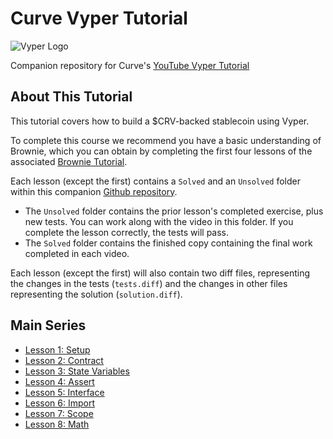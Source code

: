 # Curve Vyper Tutorial

![Vyper Logo](https://vyper.readthedocs.io/en/stable/_images/vyper-logo-transparent.svg)

Companion repository for Curve's [YouTube Vyper Tutorial](https://www.youtube.com/playlist?list=PLVOHzVzbg7bFnLnl3t5egG5oWpOhfdD1D) 

## About This Tutorial

This tutorial covers how to build a $CRV-backed stablecoin using Vyper.

To complete this course we recommend you have a basic understanding of Brownie, which you can obtain by completing the first four lessons of the associated [Brownie Tutorial](https://github.com/curvefi/brownie-tutorial).

Each lesson (except the first) contains a `Solved` and an `Unsolved` folder within this companion [Github repository](https://github.com/curvefi/vyper-tutorial).  

* The `Unsolved` folder contains the prior lesson's completed exercise, plus new tests.  You can work along with the video in this folder.  If you complete the lesson correctly, the tests will pass.
* The `Solved` folder contains the finished copy containing the final work completed in each video.

Each lesson (except the first) will also contain two diff files, representing the changes in the tests (`tests.diff`) and the changes in other files representing the solution (`solution.diff`).

## Main Series

* [Lesson 1: Setup](lesson-01-setup/)
* [Lesson 2: Contract](lesson-02-contract/)
* [Lesson 3: State Variables](lesson-03-state-variables/)
* [Lesson 4: Assert](/lesson-04-assert)
* [Lesson 5: Interface](/lesson-05-interface)
* [Lesson 6: Import](/lesson-06-import)
* [Lesson 7: Scope](/lesson-07-scope)
* [Lesson 8: Math](/lesson-08-math)



